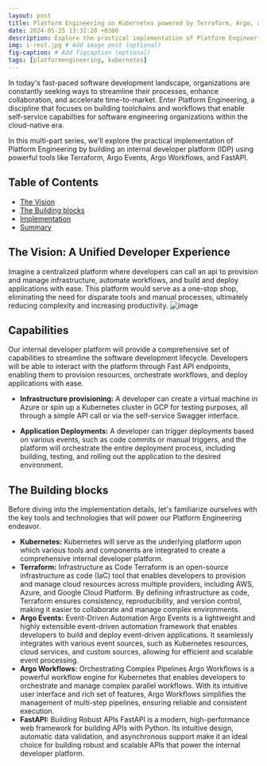 ```yaml
---
layout: post
title: Platform Engineering on Kubernetes powered by Terraform, Argo, and FastAPI - Part 1
date: 2024-05-25 13:32:20 +0300
description: Explore the practical implementation of Platform Engineering using powerful tools like Terraform, Argo Events, Argo Workflows
img: i-rest.jpg # Add image post (optional)
fig-caption: # Add figcaption (optional)
tags: [platformengineering, kubernetes]
---
```

In today's fast-paced software development landscape, organizations are constantly seeking ways to streamline their processes, enhance collaboration, and accelerate time-to-market. Enter Platform Engineering, a discipline that focuses on building toolchains and workflows that enable self-service capabilties for software engineering organizations within the cloud-native era.

In this multi-part series, we'll explore the practical implementation of Platform Engineering by building an internal developer platform (IDP) using powerful tools like Terraform, Argo Events, Argo Workflows, and FastAPI.

## Table of Contents
- [The Vision ](#the-vision)
- [The Building blocks ](#the-building-blocks)
- [Implementation ](#implementation)
- [Summary ](#summary)

## The Vision: A Unified Developer Experience
Imagine a centralized platform where developers can call an api to provision and manage infrastructure, automate workflows, and build and deploy applications with ease. This platform would serve as a one-stop shop, eliminating the need for disparate tools and manual processes, ultimately reducing complexity and increasing productivity.
![image](https://github.com/musana-engineering/musana.engineering.github.io/assets/42842390/2db597b3-3db9-4d33-aa47-43de18dd7b84)
## Capabilities
Our internal developer platform will provide a comprehensive set of capabilities to streamline the software development lifecycle. Developers will be able to interact with the platform through Fast API endpoints, enabling them to provision resources, orchestrate workflows, and deploy applications with ease.

- **Infrastructure provisioning:** A developer can create a virtual machine in Azure or spin up a Kubernetes cluster in GCP for testing purposes, all through a simple API call or via the self-service Swagger interface.

- **Application Deployments:** A developer can trigger deployments based on various events, such as code commits or manual triggers, and the platform will orchestrate the entire deployment process, including building, testing, and rolling out the application to the desired environment.

## The Building blocks
Before diving into the implementation details, let's familiarize ourselves with the key tools and technologies that will power our Platform Engineering endeavor.

- **Kubernetes:** Kubernetes will serve as the underlying platform upon which various tools and components are integrated to create a comprehensive internal developer platform. 
- **Terraform:** Infrastructure as Code
Terraform is an open-source infrastructure as code (IaC) tool that enables developers to provision and manage cloud resources across multiple providers, including AWS, Azure, and Google Cloud Platform. By defining infrastructure as code, Terraform ensures consistency, reproducibility, and version control, making it easier to collaborate and manage complex environments.
- **Argo Events:** Event-Driven Automation
Argo Events is a lightweight and highly extensible event-driven automation framework that enables developers to build and deploy event-driven applications. It seamlessly integrates with various event sources, such as Kubernetes resources, cloud services, and custom sources, allowing for efficient and scalable event processing.
- **Argo Workflows:** Orchestrating Complex Pipelines
Argo Workflows is a powerful workflow engine for Kubernetes that enables developers to orchestrate and manage complex parallel workflows. With its intuitive user interface and rich set of features, Argo Workflows simplifies the management of multi-step pipelines, ensuring reliable and consistent execution.
- **FastAPI:** Building Robust APIs
FastAPI is a modern, high-performance web framework for building APIs with Python. Its intuitive design, automatic data validation, and asynchronous support make it an ideal choice for building robust and scalable APIs that power the internal developer platform.